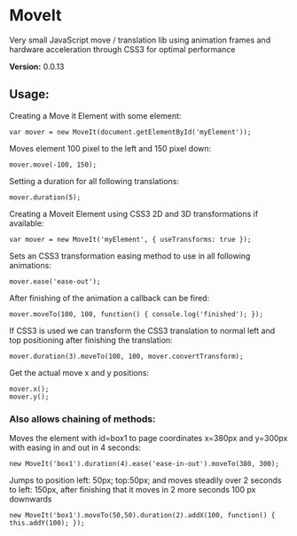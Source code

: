 # MoveIt

Very small JavaScript move / translation lib using animation frames and hardware acceleration through CSS3 for optimal performance

**Version:** 0.0.13


## Usage:

Creating a Move it Element with some element:

    var mover = new MoveIt(document.getElementById('myElement'));

Moves element 100 pixel to the left and 150 pixel down:

    mover.move(-100, 150);

Setting a duration for all following translations:

    mover.duration(5);

Creating a Moveit Element using CSS3 2D and 3D transformations if available:

    var mover = new MoveIt('myElement', { useTransforms: true });

Sets an CSS3 transformation easing method to use in all following animations:

    mover.ease('ease-out');

After finishing of the animation a callback can be fired:

    mover.moveTo(100, 100, function() { console.log('finished'); });

If CSS3 is used we can transform the CSS3 translation to normal left and top positioning after finishing the translation:

    mover.duration(3).moveTo(100, 100, mover.convertTransform);

Get the actual move x and y positions:

    mover.x();
    mover.y();


### Also allows chaining of methods:

Moves the element with id=box1 to page coordinates x=380px and y=300px with easing in and out in 4 seconds:

    new MoveIt('box1').duration(4).ease('ease-in-out').moveTo(380, 300);

Jumps to position left: 50px; top:50px; and moves steadily over 2 seconds to left: 150px, after finishing that it moves in 2 more seconds 100 px downwards

    new MoveIt('box1').moveTo(50,50).duration(2).addX(100, function() { this.addY(100); });
